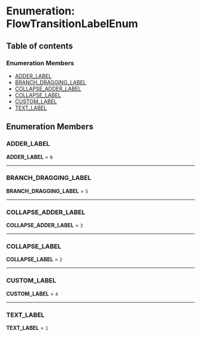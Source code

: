 # Enumeration: FlowTransitionLabelEnum

## Table of contents

### Enumeration Members

* [ADDER\_LABEL](/auto-docs/document/enums/FlowTransitionLabelEnum.md#adder_label)
* [BRANCH\_DRAGGING\_LABEL](/auto-docs/document/enums/FlowTransitionLabelEnum.md#branch_dragging_label)
* [COLLAPSE\_ADDER\_LABEL](/auto-docs/document/enums/FlowTransitionLabelEnum.md#collapse_adder_label)
* [COLLAPSE\_LABEL](/auto-docs/document/enums/FlowTransitionLabelEnum.md#collapse_label)
* [CUSTOM\_LABEL](/auto-docs/document/enums/FlowTransitionLabelEnum.md#custom_label)
* [TEXT\_LABEL](/auto-docs/document/enums/FlowTransitionLabelEnum.md#text_label)

## Enumeration Members

### ADDER\_LABEL

**ADDER\_LABEL** = `0`

***

### BRANCH\_DRAGGING\_LABEL

**BRANCH\_DRAGGING\_LABEL** = `5`

***

### COLLAPSE\_ADDER\_LABEL

**COLLAPSE\_ADDER\_LABEL** = `3`

***

### COLLAPSE\_LABEL

**COLLAPSE\_LABEL** = `2`

***

### CUSTOM\_LABEL

**CUSTOM\_LABEL** = `4`

***

### TEXT\_LABEL

**TEXT\_LABEL** = `1`

